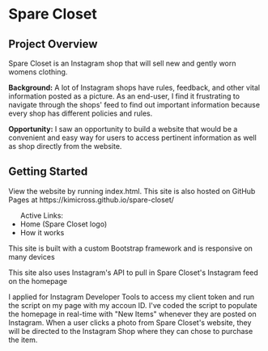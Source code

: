 <h1>Spare Closet</h1>

<h2>Project Overview</h2>
Spare Closet is an Instagram shop that will sell new and gently worn womens clothing.

<b>Background:</b> A lot of Instagram shops have rules, feedback, and other vital information posted as a picture. As an end-user, I find it frustrating to navigate through the shops' feed to find out important information because every shop has different policies and rules.

<b>Opportunity:</b> I saw an opportunity to build a website that would be a convenient and easy way for users to access pertinent information as well as shop directly from the website. 

<h2>Getting Started</h2>
<p>View the website by running index.html. This site is also hosted on GitHub Pages at https://kimicross.github.io/spare-closet/</p>
<ul>Active Links:
  <li>Home (Spare Closet logo)</li>
  <li>How it works</li>
</ul>

<p>This site is built with a custom Bootstrap framework and is responsive on many devices</p>
<p>This site also uses Instagram's API to pull in Spare Closet's Instagram feed on the homepage</p> 
<p>I applied for Instagram Developer Tools to access my client token and run the script on my page with my accoun ID. I've coded the script to populate the homepage in real-time with "New Items" whenever they are posted on Instagram. When a user clicks a photo from Spare Closet's website, they will be directed to the Instagram Shop where they can chose to purchase the item.</p>

